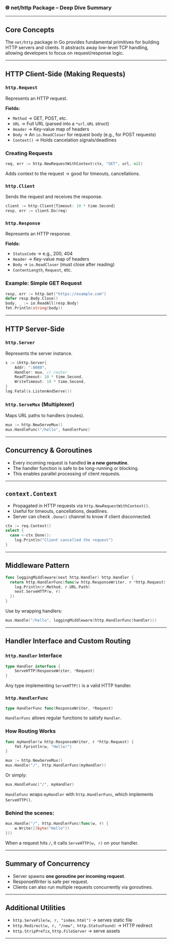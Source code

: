 ### 🌐 net/http Package – Deep Dive Summary

---

## Core Concepts

The `net/http` package in Go provides fundamental primitives for building HTTP servers and clients. It abstracts away low-level TCP handling, allowing developers to focus on request/response logic.

---

## HTTP Client-Side (Making Requests)

### `http.Request`

Represents an HTTP request.

**Fields:**

- `Method` → GET, POST, etc.
- `URL` → Full URL (parsed into a `*url.URL` struct)
- `Header` → Key-value map of headers
- `Body` → An `io.ReadCloser` for request body (e.g., for POST requests)
- `Context()` → Holds cancelation signals/deadlines

### Creating Requests

```go
req, err := http.NewRequestWithContext(ctx, "GET", url, nil)
```

Adds context to the request → good for timeouts, cancellations.

### `http.Client`

Sends the request and receives the response.

```go
client := http.Client{Timeout: 10 * time.Second}
resp, err := client.Do(req)
```

### `http.Response`

Represents an HTTP response.

**Fields:**

- `StatusCode` → e.g., 200, 404
- `Header` → Key-value map of headers
- `Body` → `io.ReadCloser` (must close after reading)
- `ContentLength`, `Request`, etc.

### Example: Simple GET Request

```go
resp, err := http.Get("https://example.com")
defer resp.Body.Close()
body, _ := io.ReadAll(resp.Body)
fmt.Println(string(body))
```

---

## HTTP Server-Side

### `http.Server`

Represents the server instance.

```go
s := &http.Server{
    Addr: ":8080",
    Handler: mux, // router
    ReadTimeout: 10 * time.Second,
    WriteTimeout: 10 * time.Second,
}
log.Fatal(s.ListenAndServe())
```

### `http.ServeMux` (Multiplexer)

Maps URL paths to handlers (routes).

```go
mux := http.NewServeMux()
mux.HandleFunc("/hello", handlerFunc)
```

---

## Concurrency & Goroutines

- Every incoming request is handled **in a new goroutine**.
- The handler function is safe to be long-running or blocking.
- This enables parallel processing of client requests.

---

## `context.Context`

- Propagated in HTTP requests via `http.NewRequestWithContext()`.
- Useful for timeouts, cancellations, deadlines.
- Server can check `.Done()` channel to know if client disconnected.

```go
ctx := req.Context()
select {
  case <-ctx.Done():
    log.Println("Client cancelled the request")
}
```

---

## Middleware Pattern

```go
func loggingMiddleware(next http.Handler) http.Handler {
  return http.HandlerFunc(func(w http.ResponseWriter, r *http.Request) {
    log.Println(r.Method, r.URL.Path)
    next.ServeHTTP(w, r)
  })
}
```

Use by wrapping handlers:

```go
mux.Handle("/hello", loggingMiddleware(http.HandlerFunc(handler)))
```

---

## Handler Interface and Custom Routing

### `http.Handler` Interface

```go
type Handler interface {
    ServeHTTP(ResponseWriter, *Request)
}
```

Any type implementing `ServeHTTP()` is a valid HTTP handler.

### `http.HandlerFunc`

```go
type HandlerFunc func(ResponseWriter, *Request)
```

`HandlerFunc` allows regular functions to satisfy `Handler`.

### How Routing Works

```go
func myHandler(w http.ResponseWriter, r *http.Request) {
    fmt.Fprintln(w, "Hello!")
}

mux := http.NewServeMux()
mux.Handle("/", http.HandlerFunc(myHandler))
```

Or simply:

```go
mux.HandleFunc("/", myHandler)
```

`HandleFunc` wraps `myHandler` with `http.HandlerFunc`, which implements `ServeHTTP()`.

### Behind the scenes:

```go
mux.Handle("/", http.HandlerFunc(func(w, r) {
    w.Write([]byte("Hello"))
}))
```

When a request hits `/`, it calls `ServeHTTP(w, r)` on your handler.

---

## Summary of Concurrency

- Server spawns **one goroutine per incoming request**.
- ResponseWriter is safe per request.
- Clients can also run multiple requests concurrently via goroutines.

---

## Additional Utilities

- `http.ServeFile(w, r, "index.html")` → serves static file
- `http.Redirect(w, r, "/new", http.StatusFound)` → HTTP redirect
- `http.StripPrefix`, `http.FileServer` → serve assets

---